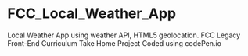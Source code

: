 # FCC_Local_Weather_App
Local Weather App using weather API, HTML5 geolocation. FCC Legacy Front-End Curriculum Take Home Project
Coded using codePen.io
